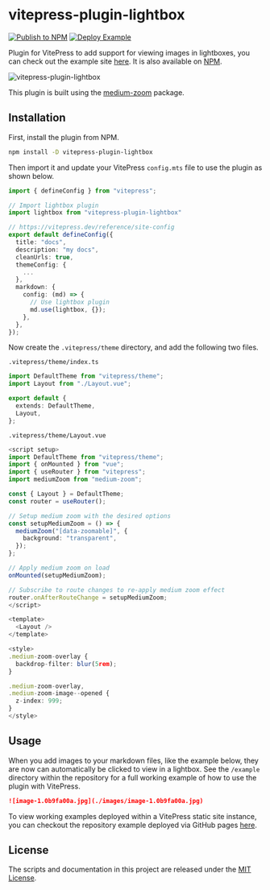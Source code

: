 # vitepress-plugin-lightbox

[![Publish to NPM](https://github.com/BadgerHobbs/vitepress-plugin-lightbox/actions/workflows/publish.yml/badge.svg)](https://github.com/BadgerHobbs/vitepress-plugin-lightbox/actions/workflows/publish.yml) [![Deploy Example](https://github.com/BadgerHobbs/vitepress-plugin-lightbox/actions/workflows/deploy-example.yml/badge.svg)](https://github.com/BadgerHobbs/vitepress-plugin-lightbox/actions/workflows/deploy-example.yml)

Plugin for VitePress to add support for viewing images in lightboxes, you can check out the example site [here](https://badgerhobbs.github.io/vitepress-plugin-lightbox/). It is also available on [NPM](https://www.npmjs.com/package/vitepress-plugin-lightbox).

![vitepress-plugin-lightbox](https://github.com/BadgerHobbs/vitepress-plugin-lightbox/assets/23462440/d52b5ca7-2062-407e-9e0b-ae0d85d31e2c)

This plugin is built using the [medium-zoom](https://github.com/francoischalifour/medium-zoom) package.

## Installation

First, install the plugin from NPM.

```bash
npm install -D vitepress-plugin-lightbox
```

Then import it and update your VitePress `config.mts` file to use the plugin as shown below.

```ts
import { defineConfig } from "vitepress";

// Import lightbox plugin
import lightbox from "vitepress-plugin-lightbox"

// https://vitepress.dev/reference/site-config
export default defineConfig({
  title: "docs",
  description: "my docs",
  cleanUrls: true,
  themeConfig: {
    ...
  },
  markdown: {
    config: (md) => {
      // Use lightbox plugin
      md.use(lightbox, {});
    },
  },
});
```

Now create the `.vitepress/theme` directory, and add the following two files.

`.vitepress/theme/index.ts`

```ts
import DefaultTheme from "vitepress/theme";
import Layout from "./Layout.vue";

export default {
  extends: DefaultTheme,
  Layout,
};
```

`.vitepress/theme/Layout.vue`

```ts
<script setup>
import DefaultTheme from "vitepress/theme";
import { onMounted } from "vue";
import { useRouter } from "vitepress";
import mediumZoom from "medium-zoom";

const { Layout } = DefaultTheme;
const router = useRouter();

// Setup medium zoom with the desired options
const setupMediumZoom = () => {
  mediumZoom("[data-zoomable]", {
    background: "transparent",
  });
};

// Apply medium zoom on load
onMounted(setupMediumZoom);

// Subscribe to route changes to re-apply medium zoom effect
router.onAfterRouteChange = setupMediumZoom;
</script>

<template>
  <Layout />
</template>

<style>
.medium-zoom-overlay {
  backdrop-filter: blur(5rem);
}

.medium-zoom-overlay,
.medium-zoom-image--opened {
  z-index: 999;
}
</style>
```

## Usage

When you add images to your markdown files, like the example below, they are now can automatically be clicked to view in a lightbox. See the `/example` directory within the repository for a full working example of how to use the plugin with VitePress.

```md
![image-1.0b9fa00a.jpg](./images/image-1.0b9fa00a.jpg)
```

To view working examples deployed within a VitePress static site instance, you can checkout the repository example deployed via GitHub pages [here](https://badgerhobbs.github.io/vitepress-plugin-lightbox/).

## License

The scripts and documentation in this project are released under the [MIT License](LICENSE).
